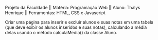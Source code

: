 Projeto da Faculdade ||
Matéria: Programação Web ||
Aluno: Thalys Henrique ||
Ferramentas: HTML, CSS e Javascript

Criar uma página para inserir e excluir alunos e suas notas em uma tabela (que deve exibir os alunos inseridos e suas notas), calculando a média delas usando o método calculaMedia() da classe Aluno.
